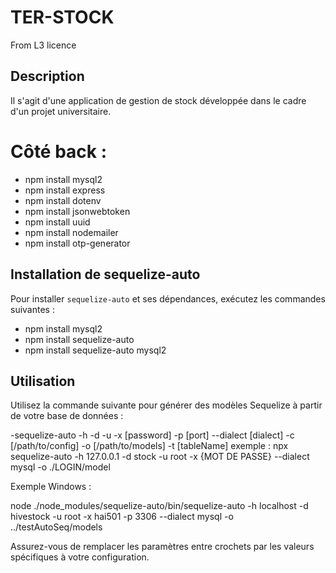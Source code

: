 # TER-STOCK
From L3 licence

## Description
Il s'agit d'une application de gestion de stock développée dans le cadre d'un projet universitaire.


# Côté back :
- npm install mysql2
- npm install express
- npm install dotenv
- npm install jsonwebtoken
- npm install uuid
- npm install nodemailer
- npm install otp-generator

## Installation de sequelize-auto
Pour installer `sequelize-auto` et ses dépendances, exécutez les commandes suivantes :

- npm install mysql2
- npm install sequelize-auto
- npm install sequelize-auto mysql2

## Utilisation
Utilisez la commande suivante pour générer des modèles Sequelize à partir de votre base de données :

-sequelize-auto -h <host> -d <database> -u <user> -x [password] -p [port] --dialect [dialect] -c [/path/to/config] -o [/path/to/models] -t [tableName]
exemple :
npx sequelize-auto -h 127.0.0.1 -d stock -u root -x {MOT DE PASSE} --dialect mysql -o ./LOGIN/model

Exemple Windows : 

node ./node_modules/sequelize-auto/bin/sequelize-auto -h localhost -d hivestock -u root -x hai501 -p 3306 --dialect mysql -o ../testAutoSeq/models

Assurez-vous de remplacer les paramètres entre crochets par les valeurs spécifiques à votre configuration.



